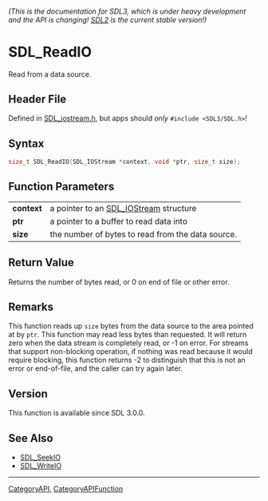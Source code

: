 ###### (This is the documentation for SDL3, which is under heavy development and the API is changing! [SDL2](https://wiki.libsdl.org/SDL2/) is the current stable version!)
# SDL_ReadIO

Read from a data source.

## Header File

Defined in [SDL_iostream.h](https://github.com/libsdl-org/SDL/blob/main/include/SDL3/SDL_iostream.h), but apps should _only_ `#include <SDL3/SDL.h>`!

## Syntax

```c
size_t SDL_ReadIO(SDL_IOStream *context, void *ptr, size_t size);

```

## Function Parameters

|                 |                                                        |
| --------------- | ------------------------------------------------------ |
| **context**     | a pointer to an [SDL_IOStream](SDL_IOStream) structure |
| **ptr**         | a pointer to a buffer to read data into                |
| **size**        | the number of bytes to read from the data source.      |

## Return Value

Returns the number of bytes read, or 0 on end of file or other error.

## Remarks

This function reads up `size` bytes from the data source to the area
pointed at by `ptr`. This function may read less bytes than requested. It
will return zero when the data stream is completely read, or -1 on error.
For streams that support non-blocking operation, if nothing was read
because it would require blocking, this function returns -2 to distinguish
that this is not an error or end-of-file, and the caller can try again
later.

## Version

This function is available since SDL 3.0.0.

## See Also

* [SDL_SeekIO](SDL_SeekIO)
* [SDL_WriteIO](SDL_WriteIO)

----
[CategoryAPI](CategoryAPI), [CategoryAPIFunction](CategoryAPIFunction)

